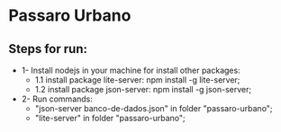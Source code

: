# Passaro Urbano
## Steps for run:
- 1- Install nodejs in your machine for install other packages:
  + 1.1 install package lite-server: npm install -g lite-server;
  + 1.2 install package json-server: npm install -g json-server;
- 2- Run commands: 
  + "json-server banco-de-dados.json" in folder "passaro-urbano";
  + "lite-server" in folder "passaro-urbano";
